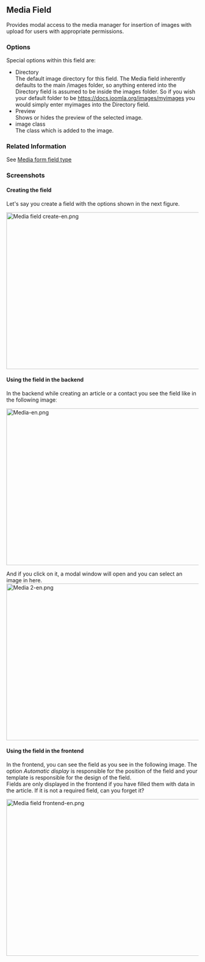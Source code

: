 <!-- Filename: J3.x:Adding_custom_fields/Media_Field / Display title: Adding custom fields/Media Field -->

## Media Field

Provides modal access to the media manager for insertion of images with
upload for users with appropriate permissions.

### Options

Special options within this field are:

- Directory  
  The default image directory for this field. The Media field inherently
  defaults to the main /images folder, so anything entered into the
  Directory field is assumed to be inside the images folder. So if you
  wish your default folder to be https://docs.joomla.org/images/myimages
  you would simply enter myimages into the Directory field.
- Preview  
  Shows or hides the preview of the selected image.
- image class  
  The class which is added to the image.

### Related Information

See [Media form field
type](https://docs.joomla.org/Media_form_field_type "Special:MyLanguage/Media form field type")

### Screenshots

#### Creating the field

Let's say you create a field with the options shown in the next figure.

<img
src="https://docs.joomla.org/images/thumb/a/a0/Media_field_create-en.png/800px-Media_field_create-en.png"
decoding="async"
srcset="https://docs.joomla.org/images/thumb/a/a0/Media_field_create-en.png/1200px-Media_field_create-en.png 1.5x, https://docs.joomla.org/images/a/a0/Media_field_create-en.png 2x"
data-file-width="1291" data-file-height="663" width="800" height="411"
alt="Media field create-en.png" />

#### Using the field in the backend

In the backend while creating an article or a contact you see the field
like in the following imageː

<img
src="https://docs.joomla.org/images/thumb/3/35/Media-en.png/800px-Media-en.png"
decoding="async"
srcset="https://docs.joomla.org/images/thumb/3/35/Media-en.png/1200px-Media-en.png 1.5x, https://docs.joomla.org/images/3/35/Media-en.png 2x"
data-file-width="1291" data-file-height="663" width="800" height="411"
alt="Media-en.png" />

And if you click on it, a modal window will open and you can select an
image in here. <img
src="https://docs.joomla.org/images/thumb/5/57/Media_2-en.png/800px-Media_2-en.png"
decoding="async"
srcset="https://docs.joomla.org/images/thumb/5/57/Media_2-en.png/1200px-Media_2-en.png 1.5x, https://docs.joomla.org/images/5/57/Media_2-en.png 2x"
data-file-width="1291" data-file-height="663" width="800" height="411"
alt="Media 2-en.png" />

#### Using the field in the frontend

In the frontend, you can see the field as you see in the following
image. The option *Automatic display* is responsible for the position of
the field and your template is responsible for the design of the
field.  
Fields are only displayed in the frontend if you have filled them with
data in the article. If it is not a required field, can you forget it?

<img
src="https://docs.joomla.org/images/thumb/e/e9/Media_field_frontend-en.png/800px-Media_field_frontend-en.png"
decoding="async"
srcset="https://docs.joomla.org/images/thumb/e/e9/Media_field_frontend-en.png/1200px-Media_field_frontend-en.png 1.5x, https://docs.joomla.org/images/e/e9/Media_field_frontend-en.png 2x"
data-file-width="1291" data-file-height="663" width="800" height="411"
alt="Media field frontend-en.png" />
